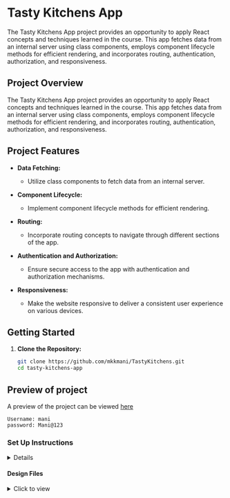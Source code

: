 # Tasty Kitchens App

The Tasty Kitchens App project provides an opportunity to apply React concepts and techniques learned in the course. This app fetches data from an internal server using class components, employs component lifecycle methods for efficient rendering, and incorporates routing, authentication, authorization, and responsiveness.

## Project Overview

The Tasty Kitchens App project provides an opportunity to apply React concepts and techniques learned in the course. This app fetches data from an internal server using class components, employs component lifecycle methods for efficient rendering, and incorporates routing, authentication, authorization, and responsiveness.

## Project Features

- **Data Fetching:**
  - Utilize class components to fetch data from an internal server.

- **Component Lifecycle:**
  - Implement component lifecycle methods for efficient rendering.

- **Routing:**
  - Incorporate routing concepts to navigate through different sections of the app.

- **Authentication and Authorization:**
  - Ensure secure access to the app with authentication and authorization mechanisms.

- **Responsiveness:**
  - Make the website responsive to deliver a consistent user experience on various devices.

## Getting Started

1. **Clone the Repository:**
   ```bash
   git clone https://github.com/mkkmani/TastyKitchens.git
   cd tasty-kitchens-app

## Preview of project
  A preview of the project can be viewed <a href='https://randomthings.ccbp.tech' target="_blank">here</a>

    Username: mani
    password: Mani@123
  

### Set Up Instructions

<details>
- Download dependencies by running `npm install`
  
- Start up the app using `npm start`
</details>


#### Design Files

<details>
<summary>Click to view</summary>

- You can check the **Design Files** for different devices <a href="https://www.figma.com/file/5DK9nvTWZ4W0ytHtDrDe56/Tasty_Kitchens" target="_blank">here</a>.

</details>


